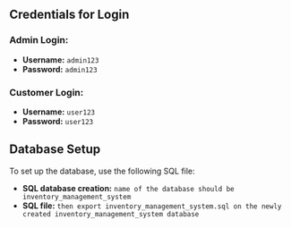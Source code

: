 ## Credentials for Login

### Admin Login:
- **Username:** `admin123`
- **Password:** `admin123`

### Customer Login:
- **Username:** `user123`
- **Password:** `user123`

## Database Setup

To set up the database, use the following SQL file:
- **SQL database creation:** `name of the database should be inventory_management_system`
- **SQL file:** `then export inventory_management_system.sql on the newly created inventory_management_system database`
